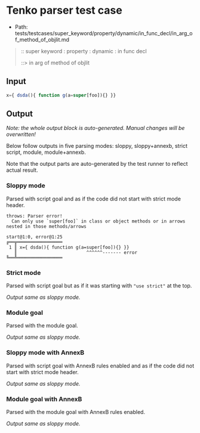 # Tenko parser test case

- Path: tests/testcases/super_keyword/property/dynamic/in_func_decl/in_arg_of_method_of_objlit.md

> :: super keyword : property : dynamic : in func decl
>
> ::> in arg of method of objlit

## Input

`````js
x={ dsda(){ function g(a=super[foo]){} }}
`````

## Output

_Note: the whole output block is auto-generated. Manual changes will be overwritten!_

Below follow outputs in five parsing modes: sloppy, sloppy+annexb, strict script, module, module+annexb.

Note that the output parts are auto-generated by the test runner to reflect actual result.

### Sloppy mode

Parsed with script goal and as if the code did not start with strict mode header.

`````
throws: Parser error!
  Can only use `super[foo]` in class or object methods or in arrows nested in those methods/arrows

start@1:0, error@1:25
╔══╦═════════════════
 1 ║ x={ dsda(){ function g(a=super[foo]){} }}
   ║                          ^^^^^^------- error
╚══╩═════════════════

`````

### Strict mode

Parsed with script goal but as if it was starting with `"use strict"` at the top.

_Output same as sloppy mode._

### Module goal

Parsed with the module goal.

_Output same as sloppy mode._

### Sloppy mode with AnnexB

Parsed with script goal with AnnexB rules enabled and as if the code did not start with strict mode header.

_Output same as sloppy mode._

### Module goal with AnnexB

Parsed with the module goal with AnnexB rules enabled.

_Output same as sloppy mode._
